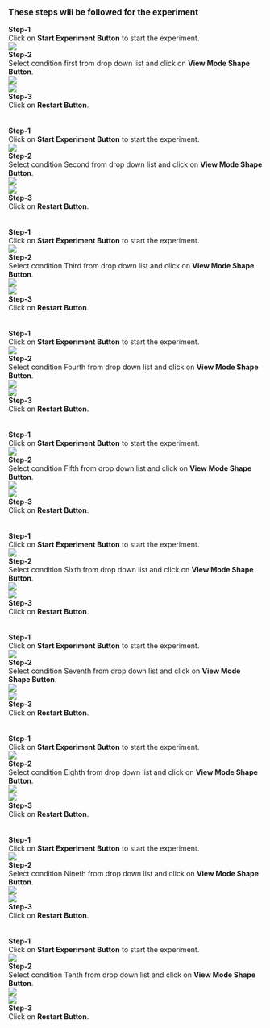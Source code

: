 ### These steps will be followed for the experiment
**Step-1**
<br>
Click on **Start Experiment Button** to start the experiment.
<br>
<img src="images/s1.png"/><br>
**Step-2**
<br>
Select condition first from drop down list and click on **View Mode Shape Button**.
<br>
<img src="images/s2.png"/>
<br>
<img src="images/s3.png"/><br>
**Step-3**
<br>
Click on **Restart Button**.
<br><br><br>
**Step-1**
<br>
Click on **Start Experiment Button** to start the experiment.
<br>
<img src="images/s1.png"/>
<br>
**Step-2**
<br>
Select condition Second from drop down list and click on **View Mode Shape Button**.
<br>
<img src="images/s2.png"/>
<br>
<img src="images/s4.png"/>
<br>
**Step-3**
<br>
Click on **Restart Button**.
<br><br><br>
**Step-1**
<br>
Click on **Start Experiment Button** to start the experiment.
<br>
<img src="images/s1.png"/>
<br>
**Step-2**
<br>
Select condition Third from drop down list and click on **View Mode Shape Button**.
<br>
<img src="images/s2.png"/>
<br>
<img src="images/s5.png"/>
<br>
**Step-3**
<br>
Click on **Restart Button**.
<br><br><br>
**Step-1**
<br>
Click on **Start Experiment Button** to start the experiment.
<br>
<img src="images/s1.png"/>
<br>
**Step-2**
<br>
Select condition Fourth from drop down list and click on **View Mode Shape Button**.
<br>
<img src="images/s2.png"/>
<br>
<img src="images/s6.png"/><br>
**Step-3**
<br>
Click on **Restart Button**.
<br><br><br>
**Step-1**
<br>
Click on **Start Experiment Button** to start the experiment.
<br>
<img src="images/s1.png"/>
<br>
**Step-2**
<br>
Select condition Fifth from drop down list and click on **View Mode Shape Button**.
<br>
<img src="images/s2.png"/>
<br>
<img src="images/s7.png"/><br>
**Step-3**
<br>
Click on **Restart Button**.
<br><br><br>
**Step-1**
<br>
Click on **Start Experiment Button** to start the experiment.
<br>
<img src="images/s1.png"/>
<br>
**Step-2**
<br>
Select condition Sixth from drop down list and click on **View Mode Shape Button**.
<br>
<img src="images/s2.png"/>
<br>
<img src="images/s8.png"/><br>
**Step-3**
<br>
Click on **Restart Button**.
<br><br><br>
**Step-1**
<br>
Click on **Start Experiment Button** to start the experiment.
<br>
<img src="images/s1.png"/>
<br>
**Step-2**
<br>
Select condition Seventh from drop down list and click on **View Mode Shape Button**.
<br>
<img src="images/s2.png"/>
<br>
<img src="images/s9.png"/><br>
**Step-3**
<br>
Click on **Restart Button**.
<br><br><br>
**Step-1**
<br>
Click on **Start Experiment Button** to start the experiment.
<br>
<img src="images/s1.png"/>
<br>
**Step-2**
<br>
Select condition Eighth from drop down list and click on **View Mode Shape Button**.
<br>
<img src="images/s2.png"/>
<br>
<img src="images/s10.png"/><br>
**Step-3**
<br>
Click on **Restart Button**.
<br><br><br>
**Step-1**
<br>
Click on **Start Experiment Button** to start the experiment.
<br>
<img src="images/s1.png"/>
<br>
**Step-2**
<br>
Select condition Nineth from drop down list and click on **View Mode Shape Button**.
<br>
<img src="images/s2.png"/>
<br>
<img src="images/s11.png"/><br>
**Step-3**
<br>
Click on **Restart Button**.
<br>
<br><br>
**Step-1**
<br>
Click on **Start Experiment Button** to start the experiment.
<br>
<img src="images/s1.png"/>
<br>
**Step-2**
<br>
Select condition Tenth from drop down list and click on **View Mode Shape Button**.
<br>
<img src="images/s2.png"/>
<br>
<img src="images/s12.png"/><br>
**Step-3**
<br>
Click on **Restart Button**.
<br>
